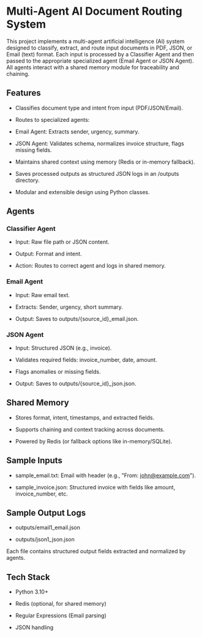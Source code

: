 # Multi-Agent AI Document Routing System

This project implements a multi-agent artificial intelligence (AI) system designed to classify, extract, and route input documents in PDF, JSON, or Email (text) format. Each input is processed by a Classifier Agent and then passed to the appropriate specialized agent (Email Agent or JSON Agent). All agents interact with a shared memory module for traceability and chaining.

## Features
- Classifies document type and intent from input (PDF/JSON/Email).

- Routes to specialized agents:

 - Email Agent: Extracts sender, urgency, summary.

 - JSON Agent: Validates schema, normalizes invoice structure, flags missing fields.

- Maintains shared context using memory (Redis or in-memory fallback).

- Saves processed outputs as structured JSON logs in an /outputs directory.

- Modular and extensible design using Python classes.

## Agents
### Classifier Agent
- Input: Raw file path or JSON content.

- Output: Format and intent.

- Action: Routes to correct agent and logs in shared memory.

### Email Agent
- Input: Raw email text.

- Extracts: Sender, urgency, short summary.

- Output: Saves to outputs/{source_id}_email.json.

### JSON Agent
- Input: Structured JSON (e.g., invoice).

- Validates required fields: invoice_number, date, amount.

- Flags anomalies or missing fields.

- Output: Saves to outputs/{source_id}_json.json.

## Shared Memory
- Stores format, intent, timestamps, and extracted fields.

- Supports chaining and context tracking across documents.

- Powered by Redis (or fallback options like in-memory/SQLite).

## Sample Inputs
- sample_email.txt: Email with header (e.g., "From: john@example.com").

- sample_invoice.json: Structured invoice with fields like amount, invoice_number, etc.

## Sample Output Logs
- outputs/email1_email.json

- outputs/json1_json.json

Each file contains structured output fields extracted and normalized by agents.

## Tech Stack
- Python 3.10+

- Redis (optional, for shared memory)

- Regular Expressions (Email parsing)

- JSON handling
